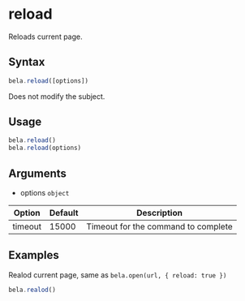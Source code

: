 # reload

Reloads current page.

## Syntax

```js
bela.reload([options])
```
Does not modify the subject.

## Usage

```js
bela.reload()
bela.reload(options)
```

## Arguments

- options `object`

| Option | Default | Description |
| ------ | ------- | ----------- |
| timeout | 15000 | Timeout for the command to complete |

## Examples

Realod current page, same as `bela.open(url, { reload: true })`

```js
bela.realod()
```